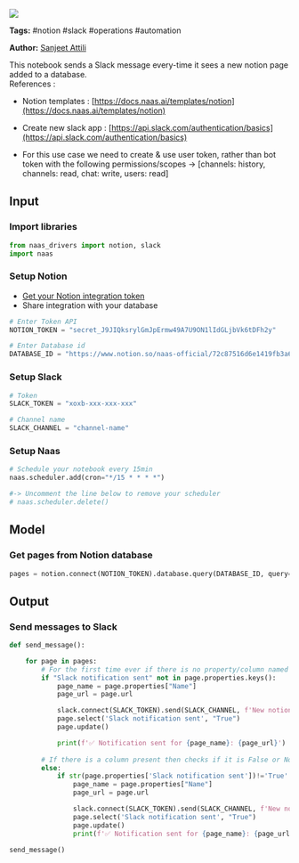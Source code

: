 <a href="https://app.naas.ai/user-redirect/naas/downloader?url=https://raw.githubusercontent.com/jupyter-naas/awesome-notebooks/master/Notion/Notion_Send_Slack_Messages_For_New_Notion_Database_Items.ipynb" target="_parent"><img src="https://naasai-public.s3.eu-west-3.amazonaws.com/open_in_naas.svg"/></a>

**Tags:** #notion #slack #operations #automation


**Author:** [Sanjeet Attili](https://linkedin.com/in/sanjeet-attili-760bab190/)

This notebook sends a Slack message every-time it sees a new notion page added to a database.
<br/>References :
- Notion templates : [https://docs.naas.ai/templates/notion](https://docs.naas.ai/templates/notion)
- Create new slack app : [https://api.slack.com/authentication/basics](https://api.slack.com/authentication/basics)

- For this use case we need to create & use user token, rather than bot token with the following permissions/scopes -> [channels: history, channels: read, chat: write, users: read]

## Input


### Import libraries



```python
from naas_drivers import notion, slack
import naas
```

### Setup Notion

- [Get your Notion integration token](https://docs.naas.ai/drivers/notion)
- Share integration with your database



```python
# Enter Token API
NOTION_TOKEN = "secret_J9JIQksrylGmJpErmw49A7U9ON1lIdGLjbVk6tDFh2y"

# Enter Database id
DATABASE_ID = "https://www.notion.so/naas-official/72c87516d6e1419fb3a69763892898c7?v=2e71afc61e7644409dd874957c98e78e"
```

### Setup Slack



```python
# Token
SLACK_TOKEN = "xoxb-xxx-xxx-xxx"

# Channel name
SLACK_CHANNEL = "channel-name"
```

### Setup Naas



```python
# Schedule your notebook every 15min
naas.scheduler.add(cron="*/15 * * * *")

#-> Uncomment the line below to remove your scheduler
# naas.scheduler.delete()

```

## Model


### Get pages from Notion database



```python
pages = notion.connect(NOTION_TOKEN).database.query(DATABASE_ID, query={})
```

## Output


### Send messages to Slack



```python
def send_message():

    for page in pages:
        # For the first time ever if there is no property/column named 'slack notification sent' in database 
        if "Slack notification sent" not in page.properties.keys():
            page_name = page.properties["Name"]
            page_url = page.url

            slack.connect(SLACK_TOKEN).send(SLACK_CHANNEL, f'New notion page created "{page_name}" here: {page_url}')
            page.select('Slack notification sent', "True")
            page.update()

            print(f'✅ Notification sent for {page_name}: {page_url}')
        
        # If there is a column present then checks if it is False or None and updates
        else:
            if str(page.properties['Slack notification sent'])!='True':
                page_name = page.properties["Name"]
                page_url = page.url

                slack.connect(SLACK_TOKEN).send(SLACK_CHANNEL, f'New notion page created "{page_name}" here: {page_url}')
                page.select('Slack notification sent', "True")
                page.update()
                print(f'✅ Notification sent for {page_name}: {page_url}')
                
send_message()
```
